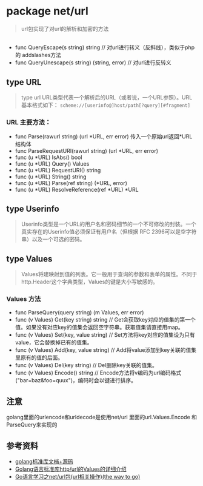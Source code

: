 # package net/url
> url包实现了对url的解析和加密的方法

## 
* func QueryEscape(s string) string // 对url进行转义（反斜线），类似于php的 addslashes方法
* func QueryUnescape(s string) (string, error)  // 对url进行反转义

## type URL
> type url URL类型代表一个解析后的URL（或者说，一个URL参照）。URL基本格式如下：
`scheme://[userinfo@]host/path[?query][#fragment]`
### URL 主要方法：
* func Parse(rawurl string) (url \*URL, err error) 传入一个原始url返回*URL结构体
* func ParseRequestURI(rawurl string) (url *URL, err error)
* func (u *URL) IsAbs() bool
* func (u *URL) Query() Values
* func (u *URL) RequestURI() string
* func (u *URL) String() string
* func (u *URL) Parse(ref string) (*URL, error)
* func (u *URL) ResolveReference(ref *URL) *URL

## type Userinfo
> Userinfo类型是一个URL的用户名和密码细节的一个不可修改的封装。一个真实存在的Userinfo值必须保证有用户名（但根据 RFC 2396可以是空字符串）以及一个可选的密码。  

## type Values
> Values将建映射到值的列表。它一般用于查询的参数和表单的属性。不同于http.Header这个字典类型，Values的键是大小写敏感的。

### Values 方法
* func ParseQuery(query string) (m Values, err error)
* func (v Values) Get(key string) string  // Get会获取key对应的值集的第一个值。如果没有对应key的值集会返回空字符串。获取值集请直接用map。
* func (v Values) Set(key, value string) // Set方法将key对应的值集设为只有value，它会替换掉已有的值集。
* func (v Values) Add(key, value string) // Add将value添加到key关联的值集里原有的值的后面。
* func (v Values) Del(key string) // Del删除key关联的值集。
* func (v Values) Encode() string // Encode方法将v编码为url编码格式("bar=baz&foo=quux")，编码时会以键进行排序。

## 注意
golang里面的urlencode和urldecode是使用net/url 里面的url.Values.Encode 和 ParseQuery来实现的

## 参考资料
* [golang标准库文档+源码](https://studygolang.com/pkgdoc)
* [Golang语言标准库http/url的Values的详细介绍](https://studygolang.com/articles/01752)
* [Go语言学习之net/url包(url相关操作)(the way to go)](https://blog.csdn.net/wangshubo1989/article/details/75017632)
 
